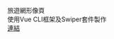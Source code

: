 旅遊網形像頁
<br>使用Vue CLI框架及Swiper套件製作
<br><a href="https://summogiu.github.io/season-attractions/dist/#/">連結</a>
